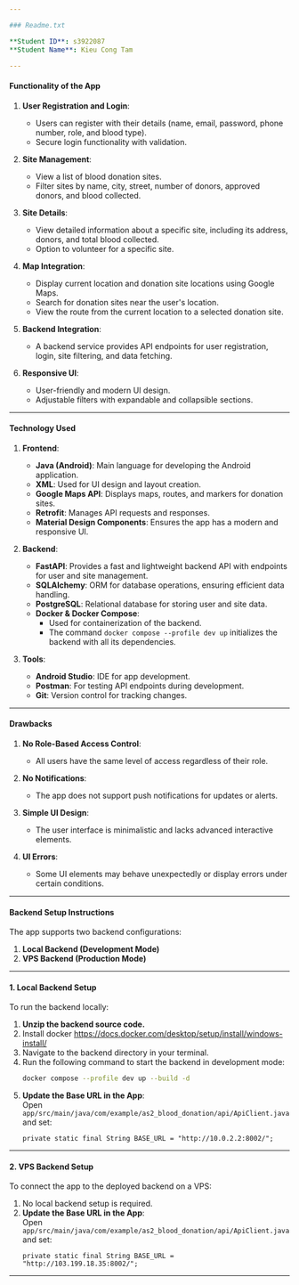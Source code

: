 ```yaml
---

### Readme.txt

**Student ID**: s3922087
**Student Name**: Kieu Cong Tam

---
```


#### **Functionality of the App**
1. **User Registration and Login**:
    - Users can register with their details (name, email, password, phone number, role, and blood type).
    - Secure login functionality with validation.

2. **Site Management**:
    - View a list of blood donation sites.
    - Filter sites by name, city, street, number of donors, approved donors, and blood collected.

3. **Site Details**:
    - View detailed information about a specific site, including its address, donors, and total blood collected.
    - Option to volunteer for a specific site.

4. **Map Integration**:
    - Display current location and donation site locations using Google Maps.
    - Search for donation sites near the user's location.
    - View the route from the current location to a selected donation site.

5. **Backend Integration**:
    - A backend service provides API endpoints for user registration, login, site filtering, and data fetching.

6. **Responsive UI**:
    - User-friendly and modern UI design.
    - Adjustable filters with expandable and collapsible sections.

---

#### **Technology Used**
1. **Frontend**:
    - **Java (Android)**: Main language for developing the Android application.
    - **XML**: Used for UI design and layout creation.
    - **Google Maps API**: Displays maps, routes, and markers for donation sites.
    - **Retrofit**: Manages API requests and responses.
    - **Material Design Components**: Ensures the app has a modern and responsive UI.

2. **Backend**:
    - **FastAPI**: Provides a fast and lightweight backend API with endpoints for user and site management.
    - **SQLAlchemy**: ORM for database operations, ensuring efficient data handling.
    - **PostgreSQL**: Relational database for storing user and site data.
    - **Docker & Docker Compose**:
        - Used for containerization of the backend.
        - The command `docker compose --profile dev up` initializes the backend with all its dependencies.

3. **Tools**:
    - **Android Studio**: IDE for app development.
    - **Postman**: For testing API endpoints during development.
    - **Git**: Version control for tracking changes.

---

#### **Drawbacks**
1. **No Role-Based Access Control**:
    - All users have the same level of access regardless of their role.

2. **No Notifications**:
    - The app does not support push notifications for updates or alerts.

3. **Simple UI Design**:
    - The user interface is minimalistic and lacks advanced interactive elements.

4. **UI Errors**:
    - Some UI elements may behave unexpectedly or display errors under certain conditions.

---

#### **Backend Setup Instructions**

The app supports two backend configurations:
1. **Local Backend (Development Mode)**
2. **VPS Backend (Production Mode)**

---

#### **1. Local Backend Setup**
To run the backend locally:
1. **Unzip the backend source code.**
2. Install docker https://docs.docker.com/desktop/setup/install/windows-install/
3. Navigate to the backend directory in your terminal.
4. Run the following command to start the backend in development mode:
   ```bash
   docker compose --profile dev up --build -d
   ```
5. **Update the Base URL in the App**:  
   Open `app/src/main/java/com/example/as2_blood_donation/api/ApiClient.java` and set:
   ```
   private static final String BASE_URL = "http://10.0.2.2:8002/";
   ```

---

#### **2. VPS Backend Setup**
To connect the app to the deployed backend on a VPS:
1. No local backend setup is required.
2. **Update the Base URL in the App**:  
   Open `app/src/main/java/com/example/as2_blood_donation/api/ApiClient.java` and set:
   ```
   private static final String BASE_URL = "http://103.199.18.35:8002/";
   ```

---